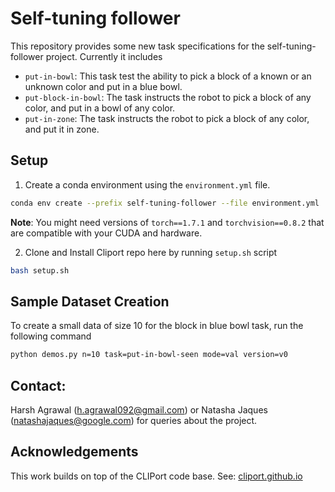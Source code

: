 # Self-tuning follower


This repository provides some new task specifications for the self-tuning-follower project. Currently it includes  

  - `put-in-bowl`: This task test the ability to pick a block of a known or an unknown color and put in a blue bowl.
  - `put-block-in-bowl`: The task instructs the robot to pick a block of any color, and put in a bowl of any color.
  - `put-in-zone`: The task instructs the robot to pick a block of any color, and put it in zone.
  

## Setup
1. Create a conda environment using the `environment.yml` file.

  ```bash
  conda env create --prefix self-tuning-follower --file environment.yml
  ```
**Note**: You might need versions of `torch==1.7.1` and `torchvision==0.8.2` that are compatible with your CUDA and hardware. 

2. Clone and Install Cliport repo here by running `setup.sh` script

  ```bash
  bash setup.sh
  ``` 

## Sample Dataset Creation

To create a small data of size 10 for the block in blue bowl task, run the following command

```bash
python demos.py n=10 task=put-in-bowl-seen mode=val version=v0
```

## Contact: 
Harsh Agrawal (h.agrawal092@gmail.com) or Natasha Jaques (natashajaques@google.com) for queries about the project.

## Acknowledgements

This work builds on top of the CLIPort code base. See: [cliport.github.io](https://cliport.github.io)